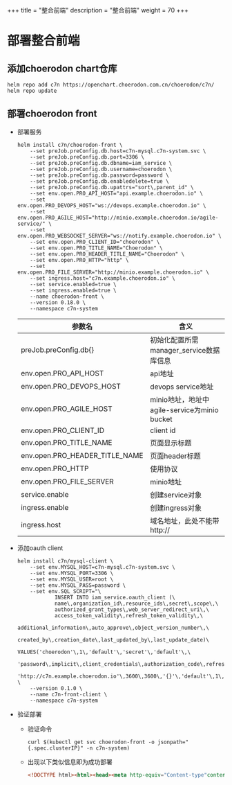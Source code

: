 +++
title = "整合前端"
description = "整合前端"
weight = 70
+++

# 部署整合前端

## 添加choerodon chart仓库

```
helm repo add c7n https://openchart.choerodon.com.cn/choerodon/c7n/
helm repo update
```

## 部署choerodon front

- 部署服务

    ```
    helm install c7n/choerodon-front \
        --set preJob.preConfig.db.host=c7n-mysql.c7n-system.svc \
        --set preJob.preConfig.db.port=3306 \
        --set preJob.preConfig.db.dbname=iam_service \
        --set preJob.preConfig.db.username=choerodon \
        --set preJob.preConfig.db.password=password \
        --set preJob.preConfig.db.enabledelete=true \
        --set preJob.preConfig.db.upattrs="sort\,parent_id" \
        --set env.open.PRO_API_HOST="api.example.choerodon.io" \
        --set env.open.PRO_DEVOPS_HOST="ws://devops.example.choerodon.io" \
        --set env.open.PRO_AGILE_HOST="http://minio.example.choerodon.io/agile-service/" \
        --set env.open.PRO_WEBSOCKET_SERVER="ws://notify.example.choerodon.io" \
        --set env.open.PRO_CLIENT_ID="choerodon" \
        --set env.open.PRO_TITLE_NAME="Choerodon" \
        --set env.open.PRO_HEADER_TITLE_NAME="Choerodon" \
        --set env.open.PRO_HTTP="http" \
        --set env.open.PRO_FILE_SERVER="http://minio.example.choerodon.io" \
        --set ingress.host="c7n.example.choerodon.io" \
        --set service.enabled=true \
        --set ingress.enabled=true \
        --name choerodon-front \
        --version 0.18.0 \
        --namespace c7n-system
    ```

    参数名 | 含义
    --- |  ---
    preJob.preConfig.db{}|初始化配置所需manager_service数据库信息
    env.open.PRO_API_HOST|api地址
    env.open.PRO_DEVOPS_HOST|devops service地址
    env.open.PRO_AGILE_HOST|minio地址，地址中agile-service为minio bucket
    env.open.PRO_CLIENT_ID|client id
    env.open.PRO_TITLE_NAME|页面显示标题
    env.open.PRO_HEADER_TITLE_NAME|页面header标题
    env.open.PRO_HTTP|使用协议
    env.open.PRO_FILE_SERVER|minio地址
    service.enable|创建service对象
    ingress.enable|创建ingress对象
    ingress.host|域名地址，此处不能带http://

- 添加oauth client

    ```
    helm install c7n/mysql-client \
        --set env.MYSQL_HOST=c7n-mysql.c7n-system.svc \
        --set env.MYSQL_PORT=3306 \
        --set env.MYSQL_USER=root \
        --set env.MYSQL_PASS=password \
        --set env.SQL_SCRIPT="\
                INSERT INTO iam_service.oauth_client (\
                name\,organization_id\,resource_ids\,secret\,scope\,\
                authorized_grant_types\,web_server_redirect_uri\,\
                access_token_validity\,refresh_token_validity\,\
                additional_information\,auto_approve\,object_version_number\,\
                created_by\,creation_date\,last_updated_by\,last_update_date)\
                VALUES('choerodon'\,1\,'default'\,'secret'\,'default'\,\
                'password\,implicit\,client_credentials\,authorization_code\,refresh_token'\,\
                'http://c7n.example.choerodon.io'\,3600\,3600\,'{}'\,'default'\,1\,0\,NOW()\,0\,NOW());" \
        --version 0.1.0 \
        --name c7n-front-client \
        --namespace c7n-system
    ```

- 验证部署
    - 验证命令

        ```
        curl $(kubectl get svc choerodon-front -o jsonpath="{.spec.clusterIP}" -n c7n-system)
        ```
    - 出现以下类似信息即为成功部署

        ```html
        <!DOCTYPE html><html><head><meta http-equiv="Content-type"content="text/html; charset=utf-8"><title>Choerodon</title><link rel="shortcut icon"href="favicon.ico"></head><body><div id="app"></div><script type="text/javascript"src="app/vendor_19e4b950.js"></script><script type="text/javascript"src="app/main_19e4b950.js"></script></body></html>
        ```